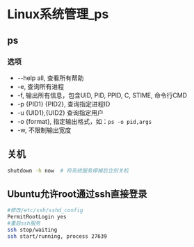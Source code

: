 # Linux系统管理_ps

## ps

### 选项

- --help all, 查看所有帮助
- -e, 查询所有进程
- -f, 输出所有信息，包含UID, PID, PPID, C, STIME, 命令行CMD
- -p {PID1} {PID2}, 查询指定进程ID
- -u {UID1},{UID2} 查询指定用户
- -o {format}, 指定输出格式，如：`ps -o pid,args`
- -w, 不限制输出宽度

## 关机

```bash
shutdown -h now  # 将系统服务停掉后立刻关机
```


## Ubuntu允许root通过ssh直接登录

```bash
#修改/etc/ssh/sshd_config
PermitRootLogin yes
#重启ssh服务
ssh stop/waiting
ssh start/running, process 27639
```
